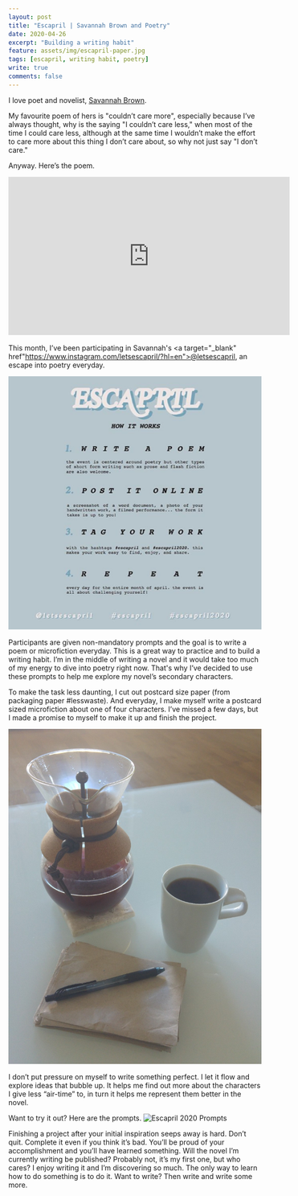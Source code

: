 ```yaml
---	
layout: post	
title: "Escapril | Savannah Brown and Poetry"	
date: 2020-04-26	
excerpt: "Building a writing habit"	
feature: assets/img/escapril-paper.jpg
tags: [escapril, writing habit, poetry]	
write: true	
comments: false	
---	
```

I love poet and novelist, <a target="_blank" href="https://www.savbrown.com/home">Savannah Brown</a>.

My favourite poem of hers is "couldn’t care more", especially because I’ve always thought, why is the saying "I couldn’t care less," when most of the time I could care less, although at the same time I wouldn’t make the effort to care more about this thing I don’t care about, so why not just say "I don’t care."

Anyway. Here’s the poem.

<iframe width="560" height="315" src="https://www.youtube.com/embed/oou9kMR6ZrQ" frameborder="0" allow="accelerometer; autoplay; encrypted-media; gyroscope; picture-in-picture" allowfullscreen></iframe>

This month, I’ve been participating in Savannah's <a target="_blank" href"https://www.instagram.com/letsescapril/?hl=en">@letsescapril</a>, an escape into poetry everyday.

![What is escapril](/assets/img/whatisescapril.png)

Participants are given non-mandatory prompts and the goal is to write a poem or microfiction everyday. This is a great way to practice and to build a writing habit. I’m in the middle of writing a novel and it would take too much of my energy to dive into poetry right now. That's why I’ve decided to use these prompts to help me explore my novel’s secondary characters.

To make the task less daunting, I cut out postcard size paper (from packaging paper #lesswaste). And everyday, I make myself write a postcard sized microfiction about one of four characters. I’ve missed a few days, but I made a promise to myself to make it up and finish the project.

![Postcard sized paper for microfiction](/assets/img/escapril-paper.jpg)

I don’t put pressure on myself to write something perfect. I let it flow and explore ideas that bubble up. It helps me find out more about the characters I give less “air-time” to, in turn it helps me represent them better in the novel.

Want to try it out? Here are the prompts.
![Escapril 2020 Prompts](/assets/img/escapril2020promts.png)

Finishing a project after your initial inspiration seeps away is hard. Don’t quit. Complete it even if you think it’s bad. You’ll be proud of your accomplishment and you’ll have learned something. Will the novel I’m currently writing be published? Probably not, it’s my first one, but who cares? I enjoy writing it and I’m discovering so much. The only way to learn how to do something is to do it. Want to write? Then write and write some more.

